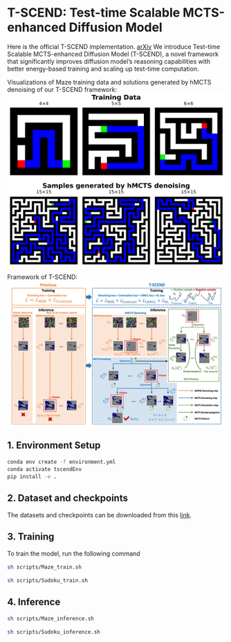 # T-SCEND: Test-time Scalable MCTS-enhanced Diffusion Model
Here is the official T-SCEND implementation. 
[arXiv]()
We introduce Test-time Scalable MCTS-enhanced Diffusion Model (T-SCEND), a novel framework that significantly improves diffusion model’s reasoning capabilities with better energy-based training and scaling up test-time computation.

Visualizations of Maze training data and solutions generated by hMCTS denoising of our T-SCEND framework:
<a href="url"><img src="https://github.com/AI4Science-WestlakeU/t_scend/blob/main/assets/maze_plot_train_hmcts_00.jpg" align="center" width="600" ></a>

Framework of T-SCEND:
<a href="url"><img src="https://github.com/AI4Science-WestlakeU/t_scend/blob/main/assets/figure1.jpg" align="center" width="600" ></a>
## 1. Environment Setup

```bash
conda env create -f environment.yml
conda activate tscendEnv
pip install -e .
```

## 2. Dataset and checkpoints
The datasets and checkpoints can be downloaded from this [link](https://drive.google.com/drive/folders/1ZfPdkQ4DpEukOxRn6S47ADV3TXTnr6xk?usp=drive_link).

## 3. Training
To train the model, run the following command
```bash
sh scripts/Maze_train.sh
```
```bash
sh scripts/Sudoku_train.sh
```
## 4. Inference

```bash
sh scripts/Maze_inference.sh
```
```bash
sh scripts/Sudoku_inference.sh
```
